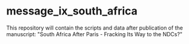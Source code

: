 # message_ix_south_africa
This repository will contain the scripts and data after publication of the manuscript: "South Africa After Paris - Fracking Its Way to the NDCs?"
